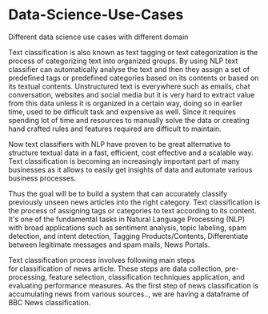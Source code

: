 # Data-Science-Use-Cases
Different data science use cases with different domain




Text classification is also known as text tagging or text categorization is the process of categorizing text into organized groups. By using NLP text classifier can automatically analyse the text and then they assign a set of predefined tags or predefined categories based on its contents or based on its textual contents. 
Unstructured text is everywhere such as emails, chat conversation, websites and social media but it is very hard to extract value from this data unless it is organized in a certain way, doing so in earlier time, used to be difficult task and expensive as well.
Since it requires spending lot of time and resources to manually solve the data or creating hand crafted rules and features required are difficult to maintain.

Now text classifiers with NLP have proven to be great alternative to structure textual data in a fast, efficient, cost effective and a scalable way.  
Text classification is becoming an increasingly important part of many businesses as it allows to easily get insights of data and automate various business processes.

Thus the goal will be to build a system that can accurately classify previously unseen news articles into the right category. Text classification is the process of assigning tags or categories to text according to its content. It's one of the fundamental tasks in Natural Language Processing (NLP) with broad applications such as sentiment analysis, topic labeling, spam detection, and intent detection, Tagging Products/Contents, Differentiate between legitimate messages and spam mails, News Portals.

Text classification process involves following main steps for classification of news article. These steps are data collection, pre-processing, feature selection, classification techniques application, and evaluating performance measures. As the first step of news classification is accumulating news from various sources.., we are having a dataframe of BBC News classification. 

